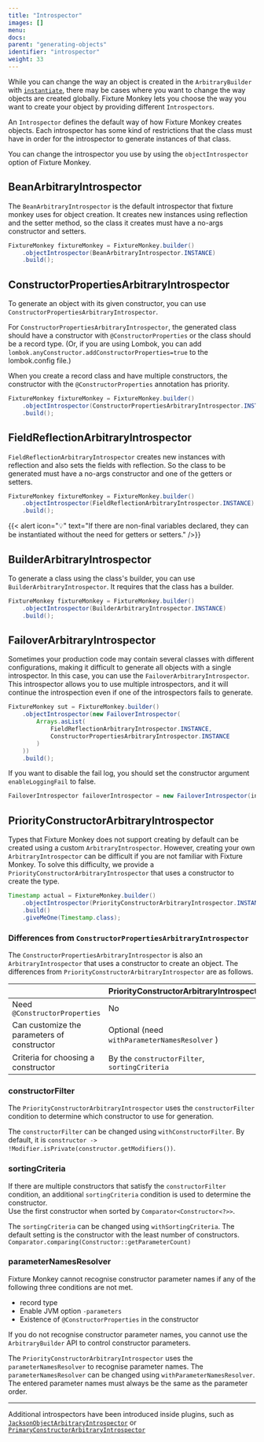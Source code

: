 ```yaml
---
title: "Introspector"
images: []
menu:
docs:
parent: "generating-objects"
identifier: "introspector"
weight: 33
---
```


While you can change the way an object is created in the `ArbitraryBuilder` with [`instantiate`](../instantiate-methods), there may be cases where you want to change the way objects are created globally.
Fixture Monkey lets you choose the way you want to create your object by providing different `Introspectors`.

An `Introspector` defines the default way of how Fixture Monkey creates objects.
Each introspector has some kind of restrictions that the class must have in order for the introspector to generate instances of that class.

You can change the introspector you use by using the `objectIntrospector` option of Fixture Monkey.

## BeanArbitraryIntrospector
The `BeanArbitraryIntrospector` is the default introspector that fixture monkey uses for object creation.
It creates new instances using reflection and the setter method, so the class it creates must have a no-args constructor and setters.

```java
FixtureMonkey fixtureMonkey = FixtureMonkey.builder()
    .objectIntrospector(BeanArbitraryIntrospector.INSTANCE)
    .build();
```

## ConstructorPropertiesArbitraryIntrospector
To generate an object with its given constructor, you can use `ConstructorPropertiesArbitraryIntrospector`.

For `ConstructorPropertiesArbitraryIntrospector`, the generated class should have a constructor with `@ConstructorProperties` or the class should be a record type.
(Or, if you are using Lombok, you can add `lombok.anyConstructor.addConstructorProperties=true` to the lombok.config file.)

When you create a record class and have multiple constructors, the constructor with the `@ConstructorProperties` annotation has priority.

```java
FixtureMonkey fixtureMonkey = FixtureMonkey.builder()
    .objectIntrospector(ConstructorPropertiesArbitraryIntrospector.INSTANCE)
    .build();
```

## FieldReflectionArbitraryIntrospector
`FieldReflectionArbitraryIntrospector` creates new instances with reflection and also sets the fields with reflection.
So the class to be generated must have a no-args constructor and one of the getters or setters.

```java
FixtureMonkey fixtureMonkey = FixtureMonkey.builder()
    .objectIntrospector(FieldReflectionArbitraryIntrospector.INSTANCE)
    .build();
```

{{< alert icon="💡" text="If there are non-final variables declared, they can be instantiated without the need for getters or setters." />}}

## BuilderArbitraryIntrospector
To generate a class using the class's builder, you can use `BuilderArbitraryIntrospector`.
It requires that the class has a builder.

```java
FixtureMonkey fixtureMonkey = FixtureMonkey.builder()
    .objectIntrospector(BuilderArbitraryIntrospector.INSTANCE)
    .build();
```

## FailoverArbitraryIntrospector
Sometimes your production code may contain several classes with different configurations, making it difficult to generate all objects with a single introspector.
In this case, you can use the `FailoverArbitraryIntrospector`.
This introspector allows you to use multiple introspectors, and it will continue the introspection even if one of the introspectors fails to generate.

```java
FixtureMonkey sut = FixtureMonkey.builder()
    .objectIntrospector(new FailoverIntrospector(
        Arrays.asList(
            FieldReflectionArbitraryIntrospector.INSTANCE,
            ConstructorPropertiesArbitraryIntrospector.INSTANCE
        )
    ))
    .build();
```

If you want to disable the fail log, you should set the constructor argument `enableLoggingFail` to false.

```java
FailoverIntrospector failoverIntrospector = new FailoverIntrospector(introspectors, false);
```

## PriorityConstructorArbitraryIntrospector
Types that Fixture Monkey does not support creating by default can be created using a custom `ArbitraryIntrospector`.
However, creating your own `ArbitraryIntrospector` can be difficult if you are not familiar with Fixture Monkey.
To solve this difficulty, we provide a `PriorityConstructorArbitraryIntrospector` that uses a constructor to create the type.

```java
Timestamp actual = FixtureMonkey.builder()
    .objectIntrospector(PriorityConstructorArbitraryIntrospector.INSTANCE)
    .build()
    .giveMeOne(Timestamp.class);
```

### Differences from `ConstructorPropertiesArbitraryIntrospector`
The `ConstructorPropertiesArbitraryIntrospector` is also an `ArbitraryIntrospector` that uses a constructor to create an object.
The differences from `PriorityConstructorArbitraryIntrospector` are as follows.

|                                             | PriorityConstructorArbitraryIntrospector       | ConstructorPropertiesArbitraryIntrospector          |
|---------------------------------------------|------------------------------------------------|-----------------------------------------------------|
| Need `@ConstructorProperties`               | No                                             | Yes                                                 |
| Can customize the parameters of constructor | Optional (need `withParameterNamesResolver` )  | Yes                                                 |
| Criteria for choosing a constructor         | By the `constructorFilter`,  `sortingCriteria` | The first constructor with `@ConstructorProperties` |

### constructorFilter
The `PriorityConstructorArbitraryIntrospector` uses the `constructorFilter` condition to determine which constructor to use for generation.

The `constructorFilter` can be changed using `withConstructorFilter`.
By default, it is `constructor -> !Modifier.isPrivate(constructor.getModifiers())`.

### sortingCriteria
If there are multiple constructors that satisfy the `constructorFilter` condition, 
an additional `sortingCriteria` condition is used to determine the constructor.  
Use the first constructor when sorted by `Comparator<Constructor<?>>`.

The `sortingCriteria` can be changed using `withSortingCriteria`.
The default setting is the constructor with the least number of constructors. 
`Comparator.comparing(Constructor::getParameterCount)`

### parameterNamesResolver
Fixture Monkey cannot recognise constructor parameter names if any of the following three conditions are not met.
- record type
- Enable JVM option `-parameters`
- Existence of `@ConstructorProperties` in the constructor

If you do not recognise constructor parameter names, you cannot use the `ArbitraryBuilder` API to control constructor parameters.

The `PriorityConstructorArbitraryIntrospector` uses the `parameterNamesResolver` to recognise parameter names.
The `parameterNamesResolver` can be changed using `withParameterNamesResolver`.
The entered parameter names must always be the same as the parameter order.

----------------

Additional introspectors have been introduced inside plugins, such as [`JacksonObjectArbitraryIntrospector`](../../plugins/jackson-plugin/jackson-object-arbitrary-introspector) or
[`PrimaryConstructorArbitraryIntrospector`](../../plugins/kotlin-plugin/introspectors-for-kotlin)
